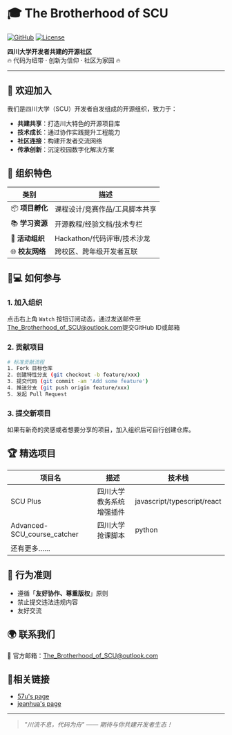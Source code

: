 # 🎓 The Brotherhood of SCU

[![GitHub](https://img.shields.io/badge/Join%20Us-GitHub%20Org-blue?logo=github)](https://github.com/the-brotherhood-of-scu)
[![License](https://img.shields.io/badge/License-MIT-green.svg)](https://opensource.org/licenses/MIT)

**四川大学开发者共建的开源社区**  
🔥 代码为纽带 · 创新为信仰 · 社区为家园 🔥

---

## 🌟 欢迎加入

我们是四川大学（SCU）开发者自发组成的开源组织，致力于：
- **共建共享**：打造川大特色的开源项目库
- **技术成长**：通过协作实践提升工程能力
- **社区连接**：构建开发者交流网络
- **传承创新**：沉淀校园数字化解决方案

## 🚀 组织特色

| 类别         | 描述                          |
|--------------|-----------------------------|
| 📦 **项目孵化** | 课程设计/竞赛作品/工具脚本共享 |
| 📚 **学习资源** | 开源教程/经验文档/技术专栏     |
| 🎉 **活动组织** | Hackathon/代码评审/技术沙龙   |
| 🌐 **校友网络** | 跨校区、跨年级开发者互联       |

## 👨💻 如何参与

### 1. 加入组织
点击右上角 `Watch` 按钮订阅动态，通过发送邮件至[The_Brotherhood_of_SCU@outlook.com](mailto:The_Brotherhood_of_SCU@outlook.com)提交GitHub ID或邮箱

### 2. 贡献项目
```bash
# 标准贡献流程
1. Fork 目标仓库
2. 创建特性分支 (git checkout -b feature/xxx)
3. 提交代码 (git commit -am 'Add some feature')
4. 推送分支 (git push origin feature/xxx)
5. 发起 Pull Request
```

### 3. 提交新项目
如果有新奇的灵感或者想要分享的项目，加入组织后可自行创建仓库。

## 🏆 精选项目
| 项目名 | 描述 | 技术栈 |
|--------|------|--------|
| SCU Plus | 四川大学教务系统增强插件 | javascript/typescript/react |
| Advanced-SCU_course_catcher | 四川大学抢课脚本 | python |
| 还有更多…… |  |  |

## 📜 行为准则
- 遵循「**友好协作、尊重版权**」原则
- 禁止提交违法违规内容
- 友好交流

## 🌍 联系我们
📧 官方邮箱：[The_Brotherhood_of_SCU@outlook.com](mailto:The_Brotherhood_of_SCU@outlook.com)

## 🎯相关链接
- [57u's page](https://57u.tech/)
- [jeanhua's page](https://jeanhua.cn/)

---

> *"川流不息，代码为舟" —— 期待与你共建开发者生态！*
